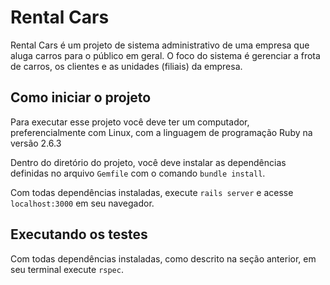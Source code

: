 # Rental Cars

Rental Cars é um projeto de sistema administrativo de uma empresa que aluga
carros para o público em geral. O foco do sistema é gerenciar a frota de carros,
os clientes e as unidades (filiais) da empresa.


## Como iniciar o projeto

Para executar esse projeto você deve ter um computador, preferencialmente com
Linux, com a linguagem de programação Ruby na versão 2.6.3

Dentro do diretório do projeto, você deve instalar as dependências definidas no
arquivo `Gemfile` com o comando `bundle install`.

Com todas dependências instaladas, execute `rails server` e acesse
`localhost:3000` em seu navegador.


## Executando os testes

Com todas dependências instaladas, como descrito na seção anterior, em seu
terminal execute `rspec`.
